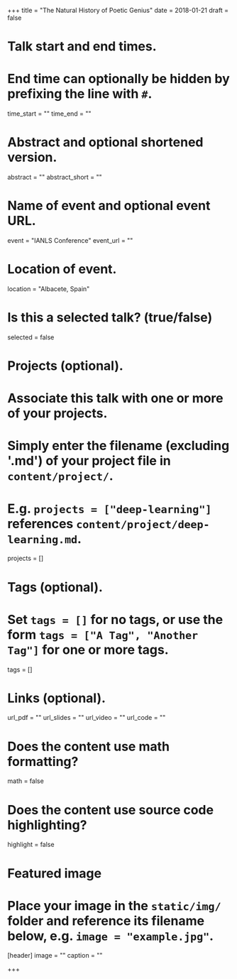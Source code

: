 +++
title = "The Natural History of Poetic Genius"
date = 2018-01-21
draft = false

# Talk start and end times.
#   End time can optionally be hidden by prefixing the line with `#`.
time_start = ""
time_end = ""

# Abstract and optional shortened version.
abstract = ""
abstract_short = ""

# Name of event and optional event URL.
event = "IANLS Conference"
event_url = ""

# Location of event.
location = "Albacete, Spain"

# Is this a selected talk? (true/false)
selected = false

# Projects (optional).
#   Associate this talk with one or more of your projects.
#   Simply enter the filename (excluding '.md') of your project file in `content/project/`.
#   E.g. `projects = ["deep-learning"]` references `content/project/deep-learning.md`.
projects = []

# Tags (optional).
#   Set `tags = []` for no tags, or use the form `tags = ["A Tag", "Another Tag"]` for one or more tags.
tags = []

# Links (optional).
url_pdf = ""
url_slides = ""
url_video = ""
url_code = ""

# Does the content use math formatting?
math = false

# Does the content use source code highlighting?
highlight = false

# Featured image
# Place your image in the `static/img/` folder and reference its filename below, e.g. `image = "example.jpg"`.
[header]
image = ""
caption = ""

+++
